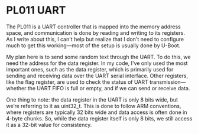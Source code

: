 # PL011 UART

The PL011 is a UART controller that is mapped into the memory address space, and communication is done by reading and writing to its registers. As I write about this, I can't help but realize that I don't need to configure much to get this working—most of the setup is usually done by U-Boot.

My plan here is to send some random text through the UART. To do this, we need the address for the data register. In my code, I've only used the most important ones, such as the data register, which is primarily used for sending and receiving data over the UART serial interface. Other registers, like the flag register, are used to check the status of UART transmission—whether the UART FIFO is full or empty, and if we can send or receive data.

One thing to note: the data register in the UART is only 8 bits wide, but we’re referring to it as uint32_t. This is done to follow ARM conventions, where registers are typically 32 bits wide and data access is often done in 4-byte chunks. So, while the data register itself is only 8 bits, we still access it as a 32-bit value for consistency.
